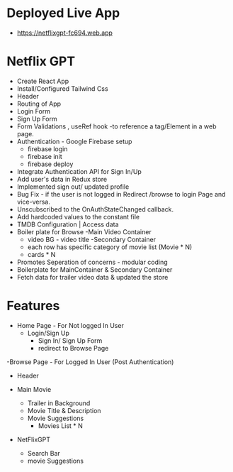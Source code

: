 # Deployed Live App

- https://netflixgpt-fc694.web.app

# Netflix GPT

- Create React App
- Install/Configured Tailwind Css
- Header
- Routing of App
- Login Form
- Sign Up Form
- Form Validations , useRef hook -to reference a tag/Element in a web page.
- Authentication - Google Firebase setup
  - firebase login
  - firebase init
  - firebase deploy
- Integrate Authentication API for Sign In/Up
- Add user's data in Redux store
- Implemented sign out/ updated profile
- Bug Fix - if the user is not logged in Redirect /browse to login Page and vice-versa.
- Unscubscribed to the OnAuthStateChanged callback.
- Add hardcoded values to the constant file
- TMDB Configuration | Access data
- Boiler plate for Browse
  -Main Video Container
  - video BG - video title
    -Secondary Container
  - each row has specific category of movie list (Movie \* N)
  - cards \* N
- Promotes Seperation of concerns - modular coding
- Boilerplate for MainContainer & Secondary Container
- Fetch data for trailer video data & updated the store

# Features

- Home Page - For Not logged In User
  - Login/Sign Up
    - Sign In/ Sign Up Form
    - redirect to Browse Page

-Browse Page - For Logged In User (Post Authentication)

- Header
- Main Movie

  - Trailer in Background
  - Movie Title & Description
  - Movie Suggestions
    - Movies List \* N

- NetFlixGPT
  - Search Bar
  - movie Suggestions

